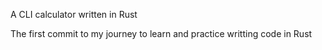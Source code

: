 A CLI calculator written in Rust

The first commit to my journey to learn and practice writting code in Rust
